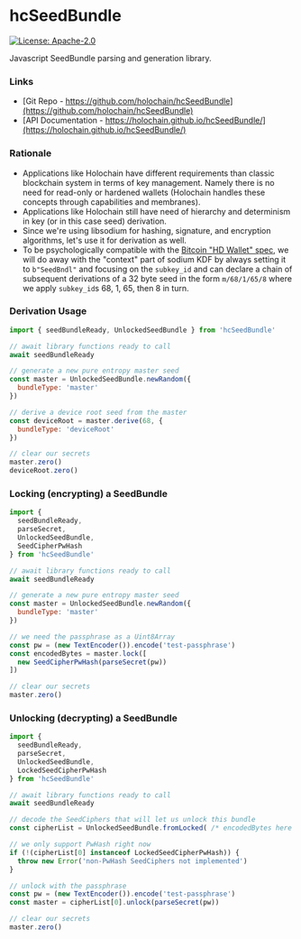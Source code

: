 # hcSeedBundle

[![License: Apache-2.0](https://img.shields.io/badge/License-Apache%202.0-blue.svg)](https://www.apache.org/licenses/LICENSE-2.0)

Javascript SeedBundle parsing and generation library.

### Links

- [Git Repo - https://github.com/holochain/hcSeedBundle](https://github.com/holochain/hcSeedBundle)
- [API Documentation - https://holochain.github.io/hcSeedBundle/](https://holochain.github.io/hcSeedBundle/)

### Rationale

- Applications like Holochain have different requirements than classic blockchain system in terms of key management. Namely there is no need for read-only or hardened wallets (Holochain handles these concepts through capabilities and membranes).
- Applications like Holochain still have need of hierarchy and determinism in key (or in this case seed) derivation.
- Since we're using libsodium for hashing, signature, and encryption algorithms, let's use it for derivation as well.
- To be psychologically compatible with the [Bitcoin "HD Wallet" spec](https://github.com/bitcoin/bips/blob/master/bip-0032.mediawiki), we will do away with the "context" part of sodium KDF by always setting it to `b"SeedBndl"` and focusing on the `subkey_id` and can declare a chain of subsequent derivations of a 32 byte seed in the form `m/68/1/65/8` where we apply `subkey_id`s 68, 1, 65, then 8 in turn.

### Derivation Usage

```javascript
import { seedBundleReady, UnlockedSeedBundle } from 'hcSeedBundle'

// await library functions ready to call
await seedBundleReady

// generate a new pure entropy master seed
const master = UnlockedSeedBundle.newRandom({
  bundleType: 'master'
})

// derive a device root seed from the master
const deviceRoot = master.derive(68, {
  bundleType: 'deviceRoot'
})

// clear our secrets
master.zero()
deviceRoot.zero()
```

### Locking (encrypting) a SeedBundle

```javascript
import {
  seedBundleReady,
  parseSecret,
  UnlockedSeedBundle,
  SeedCipherPwHash
} from 'hcSeedBundle'

// await library functions ready to call
await seedBundleReady

// generate a new pure entropy master seed
const master = UnlockedSeedBundle.newRandom({
  bundleType: 'master'
})

// we need the passphrase as a Uint8Array
const pw = (new TextEncoder()).encode('test-passphrase')
const encodedBytes = master.lock([
  new SeedCipherPwHash(parseSecret(pw))
])

// clear our secrets
master.zero()
```

### Unlocking (decrypting) a SeedBundle

```javascript
import {
  seedBundleReady,
  parseSecret,
  UnlockedSeedBundle,
  LockedSeedCipherPwHash
} from 'hcSeedBundle'

// await library functions ready to call
await seedBundleReady

// decode the SeedCiphers that will let us unlock this bundle
const cipherList = UnlockedSeedBundle.fromLocked( /* encodedBytes here */ )

// we only support PwHash right now
if (!(cipherList[0] instanceof LockedSeedCipherPwHash)) {
  throw new Error('non-PwHash SeedCiphers not implemented')
}

// unlock with the passphrase
const pw = (new TextEncoder()).encode('test-passphrase')
const master = cipherList[0].unlock(parseSecret(pw))

// clear our secrets
master.zero()
```
